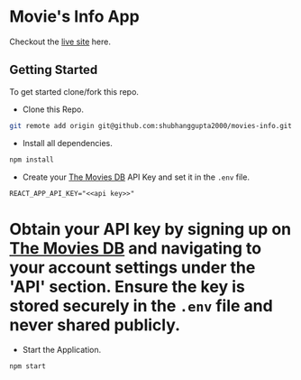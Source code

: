 # Movie's Info App

Checkout the [live site](https://fazevennom-movies-info.netlify.app/) here.


## Getting Started

To get started clone/fork this repo.

- Clone this Repo.

```bash
git remote add origin git@github.com:shubhanggupta2000/movies-info.git
```

- Install all dependencies.

```bash
npm install
```

- Create your [The Movies DB](https://www.themoviedb.org/) API Key and set it in the `.env` file.

```env
REACT_APP_API_KEY="<<api key>>"
```
# Obtain your API key by signing up on [The Movies DB](https://www.themoviedb.org/) and navigating to your account settings under the 'API' section. Ensure the key is stored securely in the `.env` file and never shared publicly.

- Start the Application.

```bash
npm start
```
